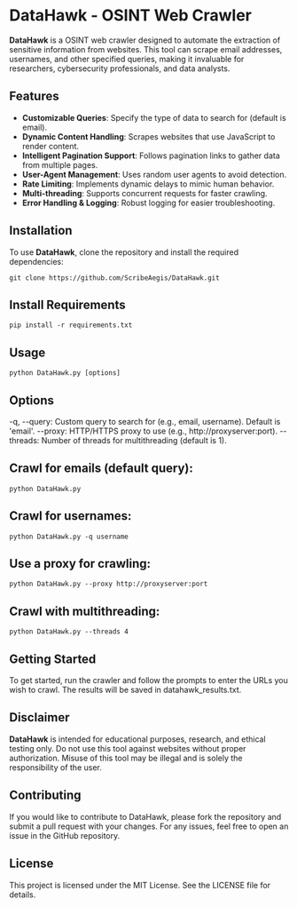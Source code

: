 # DataHawk - OSINT Web Crawler

**DataHawk** is a OSINT web crawler designed to automate the extraction of sensitive information from websites. This tool can scrape email addresses, usernames, and other specified queries, making it invaluable for researchers, cybersecurity professionals, and data analysts.

## Features

- **Customizable Queries**: Specify the type of data to search for (default is email).
- **Dynamic Content Handling**: Scrapes websites that use JavaScript to render content.
- **Intelligent Pagination Support**: Follows pagination links to gather data from multiple pages.
- **User-Agent Management**: Uses random user agents to avoid detection.
- **Rate Limiting**: Implements dynamic delays to mimic human behavior.
- **Multi-threading**: Supports concurrent requests for faster crawling.
- **Error Handling & Logging**: Robust logging for easier troubleshooting.

## Installation

To use **DataHawk**, clone the repository and install the required dependencies:

```
git clone https://github.com/ScribeAegis/DataHawk.git
```
## Install Requirements
```
pip install -r requirements.txt
```
## Usage
```
python DataHawk.py [options]
```

## Options

-q, --query: Custom query to search for (e.g., email, username). Default is 'email'.
--proxy: HTTP/HTTPS proxy to use (e.g., http://proxyserver:port).
--threads: Number of threads for multithreading (default is 1).

## Crawl for emails (default query):
```
python DataHawk.py
```
## Crawl for usernames:
```
python DataHawk.py -q username
```
## Use a proxy for crawling:
```
python DataHawk.py --proxy http://proxyserver:port
```
## Crawl with multithreading:
```
python DataHawk.py --threads 4
```
## Getting Started
To get started, run the crawler and follow the prompts to enter the URLs you wish to crawl. The results will be saved in datahawk_results.txt.

## Disclaimer
**DataHawk** is intended for educational purposes, research, and ethical testing only. Do not use this tool against websites without proper authorization. Misuse of this tool may be illegal and is solely the responsibility of the user.

## Contributing
If you would like to contribute to DataHawk, please fork the repository and submit a pull request with your changes. For any issues, feel free to open an issue in the GitHub repository.

## License
This project is licensed under the MIT License. See the LICENSE file for details.
